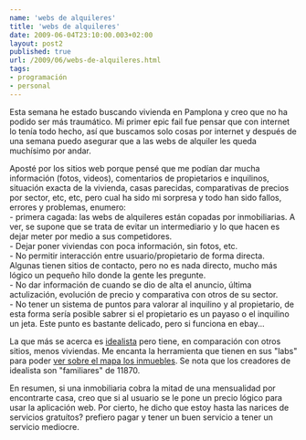 ```yaml
---
name: 'webs de alquileres'
title: 'webs de alquileres'
date: 2009-06-04T23:10:00.003+02:00
layout: post2
published: true
url: /2009/06/webs-de-alquileres.html
tags: 
- programación
- personal
---
```


Esta semana he estado buscando vivienda en Pamplona y creo que no ha podido ser más traumático. Mi primer epic fail fue pensar que con internet lo tenía todo hecho, así que buscamos solo cosas por internet y después de una semana puedo asegurar que a las webs de alquiler les queda muchísimo por andar.  
  
Aposté por los sitios web porque pensé que me podían dar mucha información (fotos, videos), comentarios de propietarios e inquilinos, situación exacta de la vivienda, casas parecidas, comparativas de precios por sector, etc, etc, pero cual ha sido mi sorpresa y todo han sido fallos, errores y problemas, enumero:  
\- primera cagada: las webs de alquileres están copadas por inmobiliarias. A ver, se supone que se trata de evitar un intermediario y lo que hacen es dejar meter por medio a sus competidores.  
\- Dejar poner viviendas con poca información, sin fotos, etc.  
\- No permitir interacción entre usuario/propietario de forma directa. Algunas tienen sitios de contacto, pero no es nada directo, mucho más lógico un pequeño hilo donde la gente les pregunte.  
\- No dar información de cuando se dio de alta el anuncio, última actulización, evolución de precio y comparativa con otros de su sector.  
\- No tener un sistema de puntos para valorar al inquilino y al propietario, de esta forma sería posible sabrer si el propietario es un payaso o el inquilino un jeta. Este punto es bastante delicado, pero si funciona en ebay...  
  
La que más se acerca es [idealista](http://idealista.com/) pero tiene, en comparación con otros sitios, menos viviendas. Me encanta la herramienta que tienen en sus "labs" para poder [ver sobre el mapa los inmuebles](http://www.idealista.com/labs/propertyMap.htm). Se nota que los creadores de idealista son "familiares" de 11870.  
  
En resumen, si una inmobiliaria cobra la mitad de una mensualidad por encontrarte casa, creo que si al usuario se le pone un precio lógico para usar la aplicación web. Por cierto, he dicho que estoy hasta las narices de servicios gratuítos? prefiero pagar y tener un buen servicio a tener un servicio mediocre.